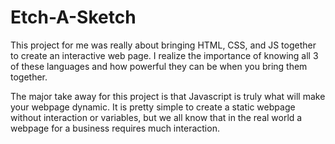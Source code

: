 # Etch-A-Sketch
This project for me was really about bringing HTML, CSS, and JS together
to create an interactive web page. I realize the importance of knowing
all 3 of these languages and how powerful they can be when you bring them
together.

The major take away for this project is that Javascript is truly what
will make your webpage dynamic. It is pretty simple to create a static
webpage without interaction or variables, but we all know that in the real
world a webpage for a business requires much interaction.